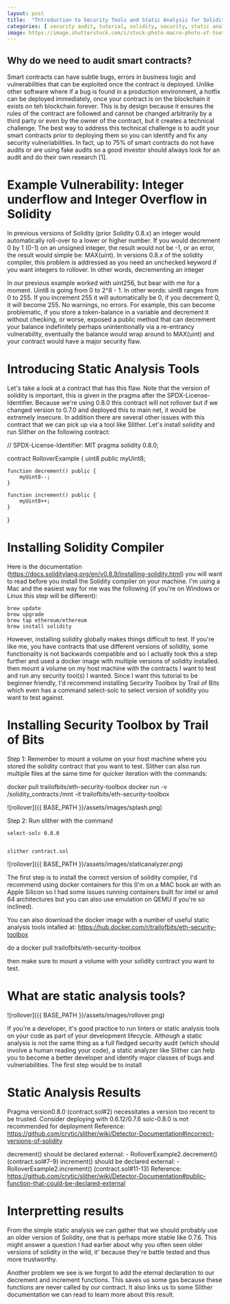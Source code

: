 ```yaml
---
layout: post
title:  "Tntroduction to Security Tools and Static Analysis for Solidity Smart Contracts"
categories: [ security audit, tutorial, solidity, security, static analysis]
image: https://image.shutterstock.com/z/stock-photo-macro-photo-of-tooth-wheel-mechanism-with-audit-analysis-review-data-report-client-and-asset-741348823.jpg
---
```




## Why do we need to audit smart contracts?

Smart contracts can have subtle bugs, errors in business logic and vulnerabilities that can be exploited once the contract is deployed. Unlike other software where if a bug is found in a production environment, a hotfix can be deployed immediately, once your contract is on the blockchain it exists on teh blockchain forever. This is by design because it ensures the rules of the contract are followed and cannot be changed arbitrarily by a third party or even by the owner of the contract, but it creates a technical challenge. The best way to address this technical challenge is to audit your smart contracts prior to deploying them so you can identify and fix any security vulneriabilities. In fact, up to 75% of smart contracts do not have audits or are using fake audits so a good investor should always look for an audit and do their own research [1].

# Example Vulnerability: Integer underflow and Integer Overflow in Solidity

In previous versions of Solidity (prior Solidity 0.8.x) an integer would automatically roll-over to a lower or higher number. If you would decrement 0 by 1 (0-1) on an unsigned integer, the result would not be -1, or an error, the result would simple be: MAX(uint). In versions 0.8.x of the solidity compiler, this problem is addressed as you need an unchecked keyword if you want integers to rollover. In other words, decrementing an integer 

In our previous example worked with uint256, but bear with me for a moment. Uint8 is going from 0 to 2^8 - 1. In other words: uint8 ranges from 0 to 255. If you increment 255 it will automatically be 0, if you decrement 0, it will become 255. No warnings, no errors. For example, this can become problematic, if you store a token-balance in a variable and decrement it without checking, or worse, exposed a public method that can decrement your balance indefinitely perhaps unintentionally via a re-entrancy vulnerability, eventually the balance would wrap around to MAX(uint) and your contract would have a major security flaw. 

# Introducing Static Analysis Tools

Let's take a look at a contract that has this flaw. Note that the version of solidity is important, this is given in the pragma after the SPDX-License-Identifier. Because we're using 0.8.0 this contract will not rollover but if we changed version to 0.7.0 and deployed this to main net, it would be extremely insecure. In addition there are several other issues with this contract that we can pick up via a tool like Slither. Let's install solidity and run Slither on the following contract:

// SPDX-License-Identifier: MIT
pragma solidity 0.8.0;

contract RolloverExample {
    uint8 public myUint8;

    function decrement() public {
        myUint8--;
    }

    function increment() public {
        myUint8++;
    }
}


# Installing Solidity Compiler

Here is the documentation (https://docs.soliditylang.org/en/v0.8.9/installing-solidity.html) you will want to read before you install the Solidity compiler on your machine. I'm using a Mac and the easiest way for me was the following (if you're on Windows or Linux this step will be different):

	brew update
	brew upgrade
	brew tap ethereum/ethereum
	brew install solidity

However, installing solidity globally makes things difficult to test. If you're like me, you have contracts that use different versions of solidity, some functionality is not backwards compatible and so I actually took this a step further and used a docker image with multiple versions of solidity installed. then mount a volume on my host machine with the contracts I want to test and run any security tool(s) I wanted. Since I want this tutorial to be beginner friendly, I'd recommend installing Security Toolbox by Trail of Bits which even has a command select-solc to select version of solidity you want to test against. 

# Installing Security Toolbox by Trail of Bits

Step 1: Remember to mount a volume on your host machine where you stored the solidity contract that you want to test. Slither can also run multiple files at the same time for quicker iteration with the commands:

docker pull trailofbits/eth-security-toolbox
docker run -v /solidity_contracts:/mnt -it trailofbits/eth-security-toolbox

![rollover]({{ BASE_PATH }}/assets/images/splash.png)

Step 2: Run slither with the command 


	select-solc 0.8.0
	

	slither contract.sol
	
	
	
![rollover]({{ BASE_PATH }}/assets/images/staticanalyzer.png)


The first step is to install the correct version of solidity compiler, I'd recommend using docker containers for this (I'm on a MAC book air with an Apple Silicon so I had some issues running containers built for intel or amd 64 architectures but you can also use emulation on QEMU if you're so inclined). 

You can also download the docker image with a number of useful static analysis tools intalled at: https://hub.docker.com/r/trailofbits/eth-security-toolbox

do a docker pull trailofbits/eth-security-toolbox

then make sure to mount a volume with your solidity contract you want to test.

# What are static analysis tools?

![rollover]({{ BASE_PATH }}/assets/images/rollover.png)

If you're a developer, it's good practice to run linters or static analysis tools on your code as part of your development lifecycle. Although a static analysis is not the same thing as a full fledged security audit (which should involve a human reading your code), a static analyzer like Slither can help you to become a better developer and identify major classes of bugs and vulneriabilities. The first step would be to install 

# Static Analysis Results

Pragma version0.8.0 (contract.sol#2) necessitates a version too recent to be trusted. Consider deploying with 0.6.12/0.7.6
solc-0.8.0 is not recommended for deployment
Reference: https://github.com/crytic/slither/wiki/Detector-Documentation#incorrect-versions-of-solidity

decrement() should be declared external:
	- RolloverExample2.decrement() (contract.sol#7-9)
increment() should be declared external:
	- RolloverExample2.increment() (contract.sol#11-13)
Reference: https://github.com/crytic/slither/wiki/Detector-Documentation#public-function-that-could-be-declared-external

# Interpretting results 

From the simple static analysis we can gather that we should probably use an older version of Solidity, one that is perhaps more stable like 0.7.6. This might answer a question I had earlier about why you often seen older versions of solidity in the wild, it' because they're battle tested and thus more trustworthy. 

Another problem we see is we forgot to add the eternal declaration to our decrement and increment functions. This saves us some gas because these functions are never called by our contract. It also links us to some Slither documentation we can read to learn more about this result. 

